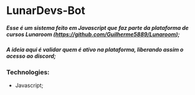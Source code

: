 # LunarDevs-Bot

##### Esse é um sistema feito em Javascript que faz parte da plataforma de cursos Lunaroom (https://github.com/Guilherme5889/Lunaroom);

##### A ideia aqui é validar quem é ativo na plataforma, liberando assim o acesso ao discord;

### Technologies:

  - Javascript;
